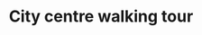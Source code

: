 ---
title: City centre walking tour
stops:
- cinema: news-theatre
  audio: '/uploads/audio.mp3'
- cinema: majestic-cinema
- cinema: briggate-picture-house
- cinema: theatre-de-luxe
- cinema: scala
- cinema: theatre-royal
- cinema: empire-palace-theatre
- cinema: paramount-theatre
- cinema: the-plaza
- cinema: grand-theatre-opera-house
- cinema: tower-cinema
- cinema: odeon-merrion-centre
- cinema: the-coliseum
geojson: |
  {"type":"FeatureCollection", "features":[
  {"type":"Feature","geometry":{"type":"LineString","coordinates":[[-1.5484453,53.7959975,0],[-1.5484499,53.796111,0],[-1.548475,53.7961622,0],[-1.5483928,53.7962293,0],[-1.548316,53.7962925,0],[-1.5482185,53.7963542,0],[-1.5477523,53.7962757,0],[-1.5469067,53.7961985,0],[-1.546721,53.7961466,0],[-1.5458332,53.7959145,0],[-1.5455368,53.7958607,0],[-1.5450272,53.7958258,0],[-1.5445779,53.7958642,0],[-1.5435231,53.7960022,0],[-1.5425032,53.796107,0],[-1.5423773,53.7968811,0],[-1.5423222,53.7973495,0],[-1.5416812,53.7972369,0],[-1.5410134,53.7970467,0]]},"properties":{"name":"Line 1","tessellate":true}},
  {"type":"Feature","geometry":{"type":"LineString","coordinates":[[-1.5423222,53.7973495,0],[-1.5422685,53.7977867,0],[-1.5429458,53.7978116,0],[-1.5435895,53.7978303,0],[-1.5435023,53.7982337,0]]},"properties":{"name":"Line 2","tessellate":true}},
  {"type":"Feature","geometry":{"type":"LineString","coordinates":[[-1.5422685,53.7977867,0],[-1.5422078,53.7980336,0],[-1.5420218,53.7987867,0],[-1.5419867,53.7990744,0],[-1.5420473,53.7990774,0],[-1.5420177,53.7992366,0],[-1.5417388,53.7997435,0],[-1.5413311,53.8001633,0],[-1.5410092,53.8005554,0],[-1.5435882,53.8008397,0],[-1.5447255,53.8008976,0],[-1.5450352,53.8014649,0],[-1.5452431,53.8018136,0],[-1.5454885,53.802223,0],[-1.5467451,53.8019704,0],[-1.5468578,53.8021446,0]]},"properties":{"name":"Line 3","tessellate":true}},
  {"type":"Feature","geometry":{"type":"LineString","coordinates":[[-1.5422078,53.7980336,0],[-1.5421597,53.7982251,0],[-1.5410278,53.798126,0],[-1.5411069,53.7977347,0],[-1.5422685,53.7977867,0]]},"properties":{"name":"Line 10","tessellate":true}}
  ]}
poi:
- name: Kirkgate Market
  description: |
    This is the location of the original Marks & Spencers Penny Bazaar in the centre of Kirkgate Market.
  location: '{"type":"Point","coordinates":[-1.539565511945482,53.79721934575381]}'
- name: Louis Le Prince (Blue plaque)
  description: |
    Leeds Bridge Film, 19 Bridge End, Leeds (photo 1888) [Watch the film here](https://youtu.be/wTlXaqG4VyE).
  location: '{"type":"Point","coordinates":[-1.5416062,53.79376]}'
- name: Victoria Quarter
  description: |
    Briggate, Leeds.
  location: '{"type":"Point","coordinates":[-1.5409234475586175,53.79825715231943]}'
---